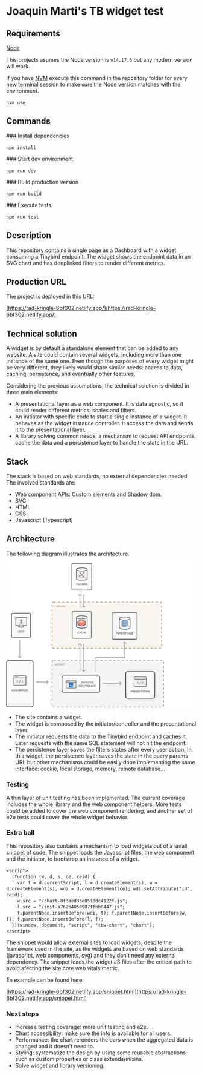 # Joaquin Marti's TB widget test

## Requirements

[Node](https://nodejs.org/)

This projects asumes the Node version is `v14.17.6` but any modern version will work.

If you have [NVM](https://github.com/creationix/nvm) execute this command in the repository folder for every new terminal session to make sure the Node version matches with the environment.

```
nvm use
```

## Commands

### Install dependencies

```
npm install
```

### Start dev environment

```
npm run dev
```

### Build production version

```
npm run build
```

### Execute tests

```
npm run test
```

## Description

This repository contains a single page as a Dashboard with a widget consuming a Tinybird endpoint. The widget shows the endpoint data in an SVG chart and has deeplinked filters to render different metrics.

## Production URL

The project is deployed in this URL:

[https://rad-kringle-6bf302.netlify.app/](https://rad-kringle-6bf302.netlify.app/)

## Technical solution

A widget is by default a standalone element that can be added to any website. A site could contain several widgets, including more than one instance of the same one. Even though the purposes of every widget might be very different, they  likely would share similar needs: access to data, caching, persistence, and eventually other features.

Considering the previous assumptions, the technical solution is divided in three main elements:

- A presentational layer as a web component. It is data agnostic, so it could render different metrics, scales and filters.
- An initiator with specific code to start a single instance of a widget. It behaves as the widget instance controller. It access the data and sends it to the presentational layer.
- A library solving common needs: a mechanism to request API endpoints, cache the data and a persistence layer to handle the state in the URL.

## Stack

The stack is based on web standards, no external dependencies needed. The involved standards are:

- Web component APIs: Custom elements and Shadow dom.
- SVG
- HTML
- CSS
- Javascript (Typescript)

## Architecture

The following diagram illustrates the architecture.

![Architecture diagram](./support/diagram.svg)

- The site contains a widget.
- The widget is composed by the initiator/controller and the presentational layer.
- The initiator requests the data to the Tinybird endpoint and caches it. Later requests with the same SQL statement will not hit the endpoint.
- The persistence layer saves the filters states after every user action. In this widget, the persistence layer saves the state in the query params URL but other mechanisms could be easily done implementing the same interface: cookie, local storage, memory, remote database...

### Testing

A thin layer of unit testing has been implemented. The current coverage includes the whole library and the web component helpers. More tests could be added to cover the web component rendering, and another set of e2e tests could cover the whole widget behavior.

### Extra ball

This repository also contains a mechanism to load widgets out of a small snippet of code. The snippet loads the Javascript files, the web component and the initiator, to bootstrap an instance of a widget.

```
<script>
  (function (w, d, s, ce, ceid) {
    var f = d.currentScript, l = d.createElement(s), w = d.createElement(s), wdi = d.createElement(ce); wdi.setAttribute("id", ceid);
    w.src = "/chart-8f3aed33e0510dc4122f.js";
    l.src = "/init-a76254050987ffbb8447.js";
    f.parentNode.insertBefore(wdi, f); f.parentNode.insertBefore(w, f); f.parentNode.insertBefore(l, f);
  })(window, document, "script", "tbw-chart", "chart");
</script>
```

The snippet would allow external sites to load widgets, despite the framework used in the site, as the widgets are based on web standards (javascript, web components, svg) and they don't need any external dependency. The snippet loads the widget JS files after the critical path to avoid afecting the site core web vitals metric.

En example can be found here:

[https://rad-kringle-6bf302.netlify.app/snippet.html](https://rad-kringle-6bf302.netlify.app/snippet.html)

### Next steps

- Increase testing coverage: more unit testing and e2e.
- Chart accessibility: make sure the info is available for all users.
- Performance: the chart rerenders the bars when the aggregated data is changed and it doesn't need to.
- Styling: systematize the design by using some reusable abstractions such as custom properties or class extends/mixins.
- Solve widget and library versioning.